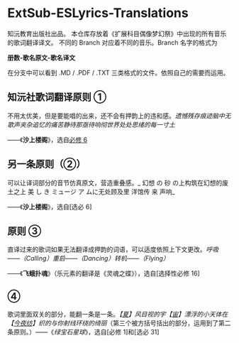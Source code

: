 # ExtSub-ESLyrics-Translations
知沅教育出版社出品。
本仓库存放着《扩展科目偶像梦幻祭》中出现的所有音乐的歌词翻译译文。
不同的 Branch 对应着不同的音乐。Branch 名字的格式为

__册数-歌名原文-歌名译文__

在分支中可以看到 .MD / .PDF / .TXT 三类格式的文件。依照自己的需要而运用。

## 知沅社歌词翻译原则 ①
不用太优美，但是要能唱的出来，还不会有押韵上的违和感。_遗憾残存痕迹脑中无歌声夹杂追忆的痛苦静待那亟待响彻世界处处思绪的每一寸土_

——《__沙上楼阁__》，选自[必修 6](https://ensemblestars.knowsource-educationandresearch.hatogen.hi.cn/ "KSE ES")
## 另一条原则（②）
可以让译词部分的音节仿真原文，营造重叠感。_  幻想     の     砂    の上构筑在幻想的废土之上 美 し き  ミュージ ア   ムに无处顾及里  洋馆传  来   声响_

——《__沙上楼阁__》，选自[选必 6]
## 原则 ③
直译过来的歌词如果无法翻译成押韵的词语，可以适度依照上下文更改。_呼吸——（Calling）重启——（Dancing）转机——（Flying）_

——《__飞蛾扑魂__》（乐元素的翻译是《灵魂之蝶》），选自[选择性必修 16]
## ④
歌词里面双关的部分，能翻一条是一条。_【[夏](https://zh.moegirl.org.cn/%E9%80%86%E5%85%88%E5%A4%8F%E7%9B%AE)】风目视的宇【[宙](https://zh.moegirl.org.cn/%E6%98%A5%E5%B7%9D%E5%AE%99)】漂浮的小天体在【[今夜纺](https://zh.moegirl.org.cn/%E9%9D%92%E5%8F%B6%E7%BA%BA)】织的与你射线环绕的绮丽_（第三个被方括号括出的部分，运用到了第二条原则。）——《_绿宝石星球_》，选自[必修 1]和[选必 31]
